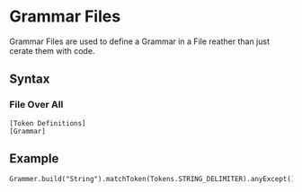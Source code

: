 # Grammar Files
Grammar Files are used to define a Grammar in a File reather than just cerate them with code.

## Syntax
### File Over All
```
[Token Definitions]
[Grammar]
```
	 

## Example

    Grammer.build("String").matchToken(Tokens.STRING_DELIMITER).anyExcept()

<!--stackedit_data:
eyJoaXN0b3J5IjpbMTMwNjU1MTk1Myw3MzA5MTIzNjgsLTEyNT
AwMzMwNjJdfQ==
-->